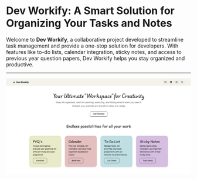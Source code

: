 # Dev Workify: A Smart Solution for Organizing Your Tasks and Notes  

Welcome to **Dev Workify**, a collaborative project developed to streamline task management and provide a one-stop solution for developers. With features like to-do lists, calendar integration, sticky notes, and access to previous year question papers, Dev Workify helps you stay organized and productive.

---

<img src="Image/Preview.png">